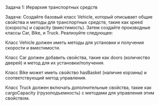 Задача 1: Иерархия транспортных средств

Задача: Создайте базовый класс Vehicle, который описывает общие свойства и методы для транспортных средств, такие как speed (скорость) и capacity (вместимость). Затем создайте производные классы Car, Bike, и Truck. Реализуйте следующее:

Класс Vehicle должен иметь методы для установки и получения скорости и вместимости.

Класс Car должен добавить свойства, такие как doors (количество дверей) и метод для их установки/получения.

Класс Bike может иметь свойство hasBasket (наличие корзины) и соответствующий метод управления.

Класс Truck должен включать дополнительные свойства, такие как cargoCapacity (грузоподъемность) с методами для управления этим свойством.
